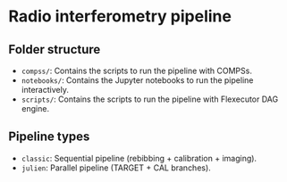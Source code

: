 # Radio interferometry pipeline

## Folder structure

- `compss/`:  Contains the scripts to run the pipeline with COMPSs.
- `notebooks/`: Contains the Jupyter notebooks to run the pipeline interactively.
- `scripts/`: Contains the scripts to run the pipeline with Flexecutor DAG engine.

## Pipeline types

- `classic`: Sequential pipeline (rebibbing + calibration + imaging).
- `julien`: Parallel pipeline (TARGET + CAL branches).